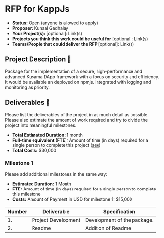 # RFP for KappJs

* **Status:** Open (anyone is allowed to apply) 
* **Proposer:** Kunaal Gadhalay
* **Your Project(s):** [optional]: Link(s)
* **Projects you think this work could be useful for** [optional]: Link(s)
* **Teams/People that could deliver the RFP** [optional]: Link(s)

## Project Description :page_facing_up:

Package for the implementation of a secure, high-performance and advanced Kusama DApp framework with a focus on security and efficiency. It would be available an deployed on npmjs. Integrated with logging and monitoring as priority. 

## Deliverables :nut_and_bolt:

Please list the deliverables of the project in as much detail as possible. Please also estimate the amount of work required and try to divide the project into meaningful milestones.

* **Total Estimated Duration:** 1 month
* **Full-time equivalent (FTE):**  Amount of time (in days) required for a single person to complete this project ([see](https://en.wikipedia.org/wiki/Full-time_equivalent)) 
* **Total Costs:** $30,000
### Milestone 1

Please add additional milestones in the same way: 
* **Estimated Duration:** 1 Month 
* **FTE:**  Amount of time (in days) required for a single person to complete this milestone
* **Costs:** Amount of Payment in USD for milestone 1: $15,000


| Number | Deliverable | Specification | 
| ------------- | ------------- | ------------- |
| 1. | Project Development | Development of the package.  
| 2.  | Readme  |Addition of Readme|
